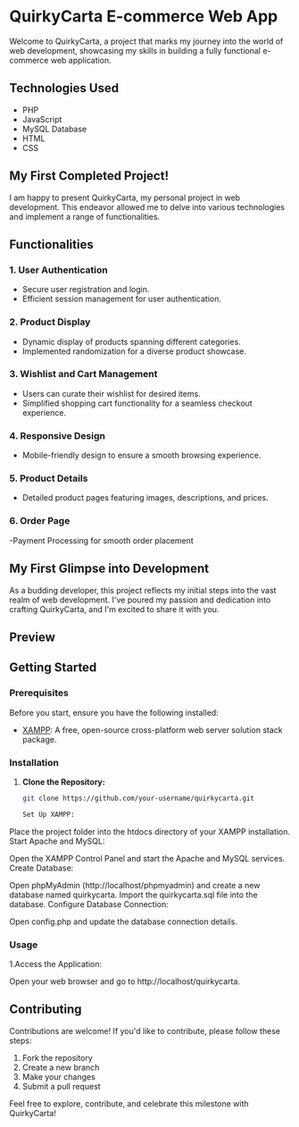 # QuirkyCarta E-commerce Web App

Welcome to QuirkyCarta, a project that marks my journey into the world of web development, showcasing my skills in building a fully functional e-commerce web application.

## Technologies Used
- PHP
- JavaScript
- MySQL Database
- HTML
- CSS

## My First Completed Project!

I am happy to present QuirkyCarta, my personal project in web development. This endeavor allowed me to delve into various technologies and implement a range of functionalities.

## Functionalities

### 1. User Authentication
   - Secure user registration and login.
   - Efficient session management for user authentication.

### 2. Product Display
   - Dynamic display of products spanning different categories.
   - Implemented randomization for a diverse product showcase.

### 3. Wishlist and Cart Management
   - Users can curate their wishlist for desired items.
   - Simplified shopping cart functionality for a seamless checkout experience.

### 4. Responsive Design
   - Mobile-friendly design to ensure a smooth browsing experience.

### 5. Product Details
   - Detailed product pages featuring images, descriptions, and prices.

### 6. Order Page
   -Payment Processing for smooth order placement

## My First Glimpse into Development

As a budding developer, this project reflects my initial steps into the vast realm of web development. I've poured my passion and dedication into crafting QuirkyCarta, and I'm excited to share it with you.

## Preview



## Getting Started

### Prerequisites
Before you start, ensure you have the following installed:

- [XAMPP](https://www.apachefriends.org/index.html): A free, open-source cross-platform web server solution stack package.

### Installation

1. **Clone the Repository:**
   ```bash
   git clone https://github.com/your-username/quirkycarta.git

   Set Up XAMPP:

Place the project folder into the htdocs directory of your XAMPP installation.
Start Apache and MySQL:

Open the XAMPP Control Panel and start the Apache and MySQL services.
Create Database:

Open phpMyAdmin (http://localhost/phpmyadmin) and create a new database named quirkycarta.
Import the quirkycarta.sql file into the database.
Configure Database Connection:

Open config.php and update the database connection details.


### Usage
1.Access the Application:

Open your web browser and go to http://localhost/quirkycarta.

## Contributing
Contributions are welcome! If you'd like to contribute, please follow these steps:
1. Fork the repository
2. Create a new branch
3. Make your changes
4. Submit a pull request





Feel free to explore, contribute, and celebrate this milestone with QuirkyCarta!
